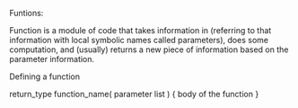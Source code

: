 Funtions:

Function is a module of code that takes information in (referring to that information with local symbolic names called parameters), does some computation, and (usually) returns a new piece of information based on the parameter information.

Defining a function

return_type function_name( parameter list )
{ 
    body of the function
}

